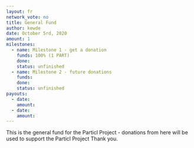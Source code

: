 ```yaml
---
layout: fr
network_vote: no
title: General Fund
author: kewde
date: October 5rd, 2020
amount: 1
milestones: 
  - name: Milestone 1 - get a donation
    funds: 100% (1 PART)
    done:
    status: unfinished
  - name: Milestone 2 - future donations
    funds:
    done:
    status: unfinished
payouts:
  - date:
    amount:
  - date:
    amount:
---
```

 
This is the general fund for the Particl Project - donations from here will be used to support the Particl Project
Thank you.
